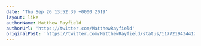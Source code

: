 ```yaml
---
date: 'Thu Sep 26 13:52:39 +0000 2019'
layout: like
authorName: Matthew Rayfield
authorUrl: 'https://twitter.com/MatthewRayfield'
originalPost: 'https://twitter.com/MatthewRayfield/status/1177219434412412928'
---
```

